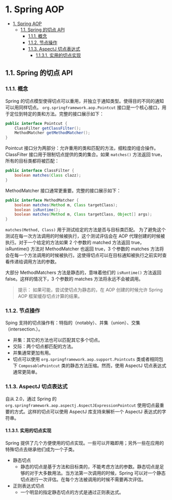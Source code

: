 # 1. Spring AOP

<!-- TOC -->

- [1. Spring AOP](#1-spring-aop)
  - [1.1. Spring 的切点 API](#11-spring的切点api)
    - [1.1.1. 概念](#111-概念)
    - [1.1.2. 节点操作](#112-节点操作)
    - [1.1.3. AspectJ 切点表达式](#113-aspectj切点表达式)
      - [1.1.3.1. 实用的切点实现](#1131-实用的切点实现)

<!-- /TOC -->

## 1.1. Spring 的切点 API

### 1.1.1. 概念

Spring 的切点模型使得切点可以重用，并独立于通知类型。使得目的不同的通知可以用同样切点。
`org.springframework.aop.Pointcut` 接口是一个核心接口，用于定位到特定的类和方法。完整的接口展示如下：

```java
public interface Pointcut {
    ClassFilter getClassFilter();
    MethodMatcher getMethodMatcher();
}
```

Pointcut 接口分为两部分：允许重用的类和匹配的方法，细粒度的组合操作。
ClassFilter 接口用于限制切点提供的类的集合。如果 `matches()` 方法返回 true，所有的目标类都将被匹配：

```java
public interface ClassFilter {
    boolean matches(Class clazz);
}
```

MethodMatcher 接口通常更重要。完整的接口展示如下：

```java
public interface MethodMatcher {
    boolean matches(Method m, Class targetClass);
    boolean isRuntime();
    boolean matches(Method m, Class targetClass, Object[] args);
}
```

`matches(Method, Class)` 用于测试给定的方法是否与目标类匹配。 为了避免这个测试在每一次方法调用的时候被执行，这个测试评估会在 AOP 代理创建的时候被执行。对于一个给定的方法如果 2 个参数的 matched 方法返回 true，isRuntime() 方法对 MethodMatcher 也返回 true，3 个参数的 matches 方法将会在每一个方法调用的时候被执行。这使得切点可以在目标通知被执行之前实时查看传递给调用方法的参数。

大部分 MethodMatchers 方法是静态的，意味着他们的 `isRuntime()` 方法返回 false。这样的情况下，3 个参数的 matches 方法将永远不会被调用。

> 提示：
> 如果可能，尝试使切点为静态的，在 AOP 创建的时候允许 Spring AOP 框架缓存切点计算的结果。

### 1.1.2. 节点操作

Sping 支持的切点操作有：特指的（notably）、并集（union）、交集（intersection.）。

- 并集：其它的方法也可以匹配其它多个切点。
- 交际：两个切点都匹配的方法。
- 并集通常更加有用。
- 切点可以使用 `org.springframework.aop.support.Pointcuts` 类或者相同包下 `ComposablePointcut` 类的静态方法压缩。然而，使用 AspectJ 切点表达式通常更简单。

### 1.1.3. AspectJ 切点表达式

自从 2.0，通过 Spring 的 `org.springframework.aop.aspectj.AspectJExpressionPointcut` 使用切点最重要的方式。这样的切点可以使用 AspectJ 库支持来解析一个 AspectJ 表达式的字符串。

#### 1.1.3.1. 实用的切点实现

Spring 提供了几个方便使用的切点实现。一些可以开箱即用；另外一些在应用的特殊切点去继承他们成为一个子类。

- 静态切点
  - 静态的切点是基于方法和目标类的，不能考虑方法的参数。静态切点是足够的对于大多数用法。当方法第一次调用的时候，Spring 可以对一个静态切点进行一次评估。在每个方法被调用的时候不需要再次评估。
- 正则表达式切点
  - 一个明显的指定静态切点的方式是通过正则表达式。

